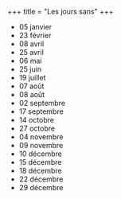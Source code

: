 +++
title = "Les jours sans"
+++

- 05 janvier
- 23 février
- 08 avril
- 25 avril
- 06 mai
- 25 juin
- 19 juillet
- 07 août
- 08 août
- 02 septembre
- 17 septembre
- 14 octobre
- 27 octobre
- 04 novembre
- 09 novembre
- 10 décembre
- 15 décembre
- 18 décembre
- 22 décembre
- 29 décembre
